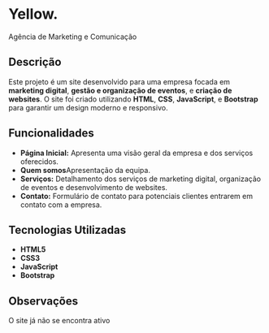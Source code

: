 # Yellow.
Agência de Marketing e Comunicação

## Descrição
Este projeto é um site desenvolvido para uma empresa focada em **marketing digital**, **gestão e organização de eventos**, e **criação de websites**. O site foi criado utilizando **HTML**, **CSS**, **JavaScript**, e **Bootstrap** para garantir um design moderno e responsivo.

## Funcionalidades
- **Página Inicial:** Apresenta uma visão geral da empresa e dos serviços oferecidos.
- **Quem somos**Apresentação da equipa.
- **Serviços:** Detalhamento dos serviços de marketing digital, organização de eventos e desenvolvimento de websites.
- **Contato:** Formulário de contato para potenciais clientes entrarem em contato com a empresa.

## Tecnologias Utilizadas
- **HTML5**
- **CSS3**
- **JavaScript**
- **Bootstrap**

## Observações
O site já não se encontra ativo
